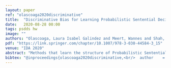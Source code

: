```yaml
---
layout: paper
ref: "olascoaga2020discriminative"
title:  "Discriminative Bias for Learning Probabilistic Sentential Decision Diagrams"
date:   2020-08-28 00:00
tags: psdds hw
image: ""
authors: "Olascoaga, Laura Isabel Galindez and Meert, Wannes and Shah, Nimish and Van den Broeck, Guy and Verhelst, Marian"
pdf: "https://link.springer.com/chapter/10.1007/978-3-030-44584-3_15"
venue: "IDA 2020"
abstract: "Methods that learn the structure of Probabilistic Sentential Decision Diagrams (PSDD) from data have achieved state-of-the-art performance in tractable learning tasks. These methods learn PSDDs incrementally by optimizing the likelihood of the induced probability distribution given available data and are thus robust against missing values, a relevant trait to address the challenges of embedded applications, such as failing sensors and resource constraints. However PSDDs are outperformed by discriminatively trained models in classification tasks. In this work, we introduce D-LearnPSDD, a learner that improves the classification performance of the LearnPSDD algorithm by introducing a discriminative bias that encodes the conditional relation between the class and feature variables."
bibtex: "@inproceedings{olascoaga2020discriminative,<br/>  author    = {Olascoaga, Laura Isabel Galindez and Meert, Wannes and Shah, Nimish and Van den Broeck, Guy and Verhelst, Marian},<br/>  title     = {Discriminative Bias for Learning Probabilistic Sentential Decision<br/>               Diagrams},<br/>  booktitle = {{IDA}},<br/>  series    = {Lecture Notes in Computer Science},<br/>  volume    = {12080},<br/>  pages     = {184--196},<br/>  publisher = {Springer},<br/>  year      = {2020}<br/>}"
---
```

